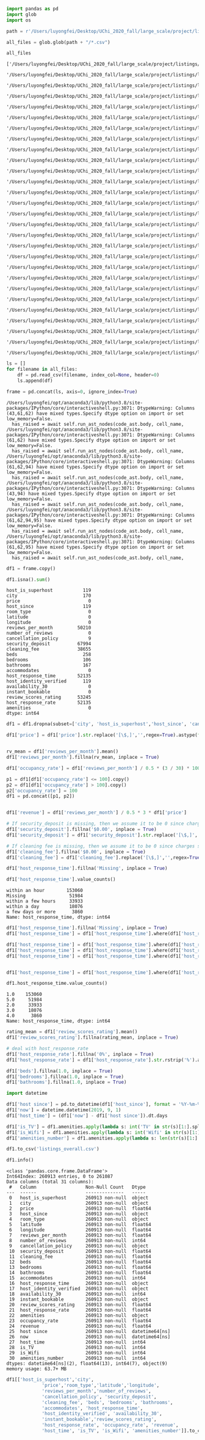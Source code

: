 ```python
import pandas as pd
import glob
import os
```


```python
path = r'/Users/luyongfei/Desktop/UChi_2020_fall/large_scale/project/listings' 

all_files = glob.glob(path + "/*.csv")
```


```python
all_files
```




    ['/Users/luyongfei/Desktop/UChi_2020_fall/large_scale/project/listings/listings_stclara.csv',
     '/Users/luyongfei/Desktop/UChi_2020_fall/large_scale/project/listings/listings_sanmateo.csv',
     '/Users/luyongfei/Desktop/UChi_2020_fall/large_scale/project/listings/listings_rhode.csv',
     '/Users/luyongfei/Desktop/UChi_2020_fall/large_scale/project/listings/listings_oslo.csv',
     '/Users/luyongfei/Desktop/UChi_2020_fall/large_scale/project/listings/listings_stcruz.csv',
     '/Users/luyongfei/Desktop/UChi_2020_fall/large_scale/project/listings/listings_dc.csv',
     '/Users/luyongfei/Desktop/UChi_2020_fall/large_scale/project/listings/listings_seattle.csv',
     '/Users/luyongfei/Desktop/UChi_2020_fall/large_scale/project/listings/listings_nash.csv',
     '/Users/luyongfei/Desktop/UChi_2020_fall/large_scale/project/listings/listings_ptl.csv',
     '/Users/luyongfei/Desktop/UChi_2020_fall/large_scale/project/listings/listings_jer.csv',
     '/Users/luyongfei/Desktop/UChi_2020_fall/large_scale/project/listings/listings_clb.csv',
     '/Users/luyongfei/Desktop/UChi_2020_fall/large_scale/project/listings/listings_pacf.csv',
     '/Users/luyongfei/Desktop/UChi_2020_fall/large_scale/project/listings/listings_chicago.csv',
     '/Users/luyongfei/Desktop/UChi_2020_fall/large_scale/project/listings/listings_salem.csv',
     '/Users/luyongfei/Desktop/UChi_2020_fall/large_scale/project/listings/listings_aus.csv',
     '/Users/luyongfei/Desktop/UChi_2020_fall/large_scale/project/listings/listings_den.csv',
     '/Users/luyongfei/Desktop/UChi_2020_fall/large_scale/project/listings/listings_cam.csv',
     '/Users/luyongfei/Desktop/UChi_2020_fall/large_scale/project/listings/listings_clk.csv',
     '/Users/luyongfei/Desktop/UChi_2020_fall/large_scale/project/listings/listings_bro.csv',
     '/Users/luyongfei/Desktop/UChi_2020_fall/large_scale/project/listings/listings_norl.csv',
     '/Users/luyongfei/Desktop/UChi_2020_fall/large_scale/project/listings/listings_la.csv',
     '/Users/luyongfei/Desktop/UChi_2020_fall/large_scale/project/listings/listings_sd.csv',
     '/Users/luyongfei/Desktop/UChi_2020_fall/large_scale/project/listings/listings_asH.csv',
     '/Users/luyongfei/Desktop/UChi_2020_fall/large_scale/project/listings/listings_bos.csv',
     '/Users/luyongfei/Desktop/UChi_2020_fall/large_scale/project/listings/listings_sf.csv',
     '/Users/luyongfei/Desktop/UChi_2020_fall/large_scale/project/listings/listings_nyc.csv',
     '/Users/luyongfei/Desktop/UChi_2020_fall/large_scale/project/listings/listings_haw.csv',
     '/Users/luyongfei/Desktop/UChi_2020_fall/large_scale/project/listings/listings_msa.csv']




```python
ls = []
for filename in all_files:
    df = pd.read_csv(filename, index_col=None, header=0)
    ls.append(df)

frame = pd.concat(ls, axis=0, ignore_index=True)
```

    /Users/luyongfei/opt/anaconda3/lib/python3.8/site-packages/IPython/core/interactiveshell.py:3071: DtypeWarning: Columns (43,61,62) have mixed types.Specify dtype option on import or set low_memory=False.
      has_raised = await self.run_ast_nodes(code_ast.body, cell_name,
    /Users/luyongfei/opt/anaconda3/lib/python3.8/site-packages/IPython/core/interactiveshell.py:3071: DtypeWarning: Columns (61,62) have mixed types.Specify dtype option on import or set low_memory=False.
      has_raised = await self.run_ast_nodes(code_ast.body, cell_name,
    /Users/luyongfei/opt/anaconda3/lib/python3.8/site-packages/IPython/core/interactiveshell.py:3071: DtypeWarning: Columns (61,62,94) have mixed types.Specify dtype option on import or set low_memory=False.
      has_raised = await self.run_ast_nodes(code_ast.body, cell_name,
    /Users/luyongfei/opt/anaconda3/lib/python3.8/site-packages/IPython/core/interactiveshell.py:3071: DtypeWarning: Columns (43,94) have mixed types.Specify dtype option on import or set low_memory=False.
      has_raised = await self.run_ast_nodes(code_ast.body, cell_name,
    /Users/luyongfei/opt/anaconda3/lib/python3.8/site-packages/IPython/core/interactiveshell.py:3071: DtypeWarning: Columns (61,62,94,95) have mixed types.Specify dtype option on import or set low_memory=False.
      has_raised = await self.run_ast_nodes(code_ast.body, cell_name,
    /Users/luyongfei/opt/anaconda3/lib/python3.8/site-packages/IPython/core/interactiveshell.py:3071: DtypeWarning: Columns (61,62,95) have mixed types.Specify dtype option on import or set low_memory=False.
      has_raised = await self.run_ast_nodes(code_ast.body, cell_name,



```python
df1 = frame.copy()
```


```python
df1.isna().sum()
```




    host_is_superhost           119
    city                        170
    price                         0
    host_since                  119
    room_type                     0
    latitude                      0
    longitude                     0
    reviews_per_month         50210
    number_of_reviews             0
    cancellation_policy           9
    security_deposit          67994
    cleaning_fee              38655
    beds                        258
    bedrooms                    106
    bathrooms                   167
    accommodates                  0
    host_response_time        52135
    host_identity_verified      119
    availability_30               0
    instant_bookable              0
    review_scores_rating      53245
    host_response_rate        52135
    amenities                     0
    dtype: int64




```python
df1 = df1.dropna(subset=['city', 'host_is_superhost','host_since', 'cancellation_policy', 'host_identity_verified'])
```


```python
df1['price'] = df1['price'].str.replace('[\$,]','',regex=True).astype(float)

```


```python

rv_mean = df1['reviews_per_month'].mean()
df1['reviews_per_month'].fillna(rv_mean, inplace = True)

```


```python
df1['occupancy_rate'] = df1['reviews_per_month'] / 0.5 * (3 / 30) * 100
```


```python
p1 = df1[df1['occupancy_rate'] <= 100].copy()
p2 = df1[df1['occupancy_rate'] > 100].copy()
p2['occupancy_rate'] = 100
df1 = pd.concat([p1, p2])
```


```python

df1['revenue'] = df1['reviews_per_month'] / 0.5 * 3 * df1['price']
```


```python
# If security_deposit is missing, then we assume it to be 0 since charges should have been clarified on the platform
df1['security_deposit'].fillna('$0.00', inplace = True)
df1['security_deposit'] = df1['security_deposit'].str.replace('[\$,]','',regex=True).astype(float)
```


```python
# If cleaning fee is missing, then we assume it to be 0 since charges should have been clarified on the platform
df1['cleaning_fee'].fillna('$0.00', inplace = True)
df1['cleaning_fee'] = df1['cleaning_fee'].replace('[\$,]','',regex=True).astype(float)
```


```python
df1['host_response_time'].fillna('Missing', inplace = True)
```


```python
df1['host_response_time'].value_counts()
```




    within an hour        153060
    Missing                51984
    within a few hours     33933
    within a day           18076
    a few days or more      3860
    Name: host_response_time, dtype: int64




```python
df1['host_response_time'].fillna('Missing', inplace = True)
df1['host_response_time'] = df1['host_response_time'].where(df1['host_response_time'] != 'within an hour', 1.0)

df1['host_response_time'] = df1['host_response_time'].where(df1['host_response_time'] != 'within a few hours', 2.0)
df1['host_response_time'] = df1['host_response_time'].where(df1['host_response_time'] != 'within a day', 3.0)
df1['host_response_time'] = df1['host_response_time'].where(df1['host_response_time'] != 'a few days or more', 4.0)


df1['host_response_time'] = df1['host_response_time'].where(df1['host_response_time'] != 'Missing', 5.0)

df1.host_response_time.value_counts()
```




    1.0    153060
    5.0     51984
    2.0     33933
    3.0     18076
    4.0      3860
    Name: host_response_time, dtype: int64




```python
rating_mean = df1['review_scores_rating'].mean()
df1['review_scores_rating'].fillna(rating_mean, inplace = True)
```


```python
# deal with host_response_rate
df1['host_response_rate'].fillna('0%', inplace = True)
df1['host_response_rate'] = df1['host_response_rate'].str.rstrip('%').astype('float')
```


```python
df1['beds'].fillna(1.0, inplace = True)
df1['bedrooms'].fillna(1.0, inplace = True)
df1['bathrooms'].fillna(1.0, inplace = True)
```


```python
import datetime

df1['host since'] = pd.to_datetime(df1['host_since'], format = '%Y-%m-%d')
df1['now'] = datetime.datetime(2019, 9, 1)
df1['host_time'] = (df1['now'] - df1['host since']).dt.days
```


```python
df1['is_TV'] = df1.amenities.apply(lambda s: int('TV' in str(s)[1:].split(',')))
df1['is_Wifi'] = df1.amenities.apply(lambda s: int('Wifi' in str(s)[1:].split(',')))
df1['amenities_number'] = df1.amenities.apply(lambda s: len(str(s)[1:].split(',')))
```


```python
df1.to_csv('listings_overall.csv')
```


```python
df1.info()
```

    <class 'pandas.core.frame.DataFrame'>
    Int64Index: 260913 entries, 0 to 261087
    Data columns (total 31 columns):
     #   Column                  Non-Null Count   Dtype         
    ---  ------                  --------------   -----         
     0   host_is_superhost       260913 non-null  object        
     1   city                    260913 non-null  object        
     2   price                   260913 non-null  float64       
     3   host_since              260913 non-null  object        
     4   room_type               260913 non-null  object        
     5   latitude                260913 non-null  float64       
     6   longitude               260913 non-null  float64       
     7   reviews_per_month       260913 non-null  float64       
     8   number_of_reviews       260913 non-null  int64         
     9   cancellation_policy     260913 non-null  object        
     10  security_deposit        260913 non-null  float64       
     11  cleaning_fee            260913 non-null  float64       
     12  beds                    260913 non-null  float64       
     13  bedrooms                260913 non-null  float64       
     14  bathrooms               260913 non-null  float64       
     15  accommodates            260913 non-null  int64         
     16  host_response_time      260913 non-null  object        
     17  host_identity_verified  260913 non-null  object        
     18  availability_30         260913 non-null  int64         
     19  instant_bookable        260913 non-null  object        
     20  review_scores_rating    260913 non-null  float64       
     21  host_response_rate      260913 non-null  float64       
     22  amenities               260913 non-null  object        
     23  occupancy_rate          260913 non-null  float64       
     24  revenue                 260913 non-null  float64       
     25  host since              260913 non-null  datetime64[ns]
     26  now                     260913 non-null  datetime64[ns]
     27  host_time               260913 non-null  int64         
     28  is_TV                   260913 non-null  int64         
     29  is_Wifi                 260913 non-null  int64         
     30  amenities_number        260913 non-null  int64         
    dtypes: datetime64[ns](2), float64(13), int64(7), object(9)
    memory usage: 63.7+ MB



```python
df1[['host_is_superhost','city',
             'price','room_type','latitude','longitude',
             'reviews_per_month','number_of_reviews', 
             'cancellation_policy', 'security_deposit', 
             'cleaning_fee', 'beds', 'bedrooms', 'bathrooms',
             'accommodates', 'host_response_time', 
             'host_identity_verified', 'availability_30', 
             'instant_bookable','review_scores_rating',
             'host_response_rate', 'occupancy_rate', 'revenue',
             'host_time', 'is_TV', 'is_Wifi', 'amenities_number']].to_csv('ls.csv')
```


```python

```
